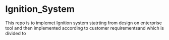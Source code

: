 # Ignition_System
This repo is to implemet Ignition system statrting from design on enterprise tool and then implemented according to customer requirementsand which is divided to 

